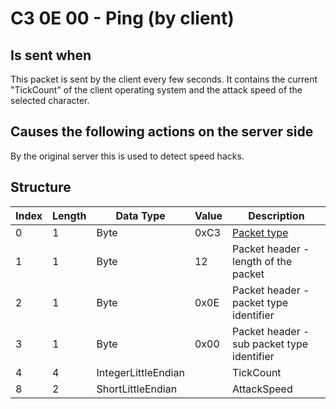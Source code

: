 # C3 0E 00 - Ping (by client)

## Is sent when

This packet is sent by the client every few seconds. It contains the current "TickCount" of the client operating system and the attack speed of the selected character.

## Causes the following actions on the server side

By the original server this is used to detect speed hacks.

## Structure

| Index | Length | Data Type | Value | Description |
|-------|--------|-----------|-------|-------------|
| 0 | 1 |   Byte   | 0xC3  | [Packet type](PacketTypes.md) |
| 1 | 1 |    Byte   |   12   | Packet header - length of the packet |
| 2 | 1 |    Byte   | 0x0E  | Packet header - packet type identifier |
| 3 | 1 |    Byte   | 0x00  | Packet header - sub packet type identifier |
| 4 | 4 | IntegerLittleEndian |  | TickCount |
| 8 | 2 | ShortLittleEndian |  | AttackSpeed |